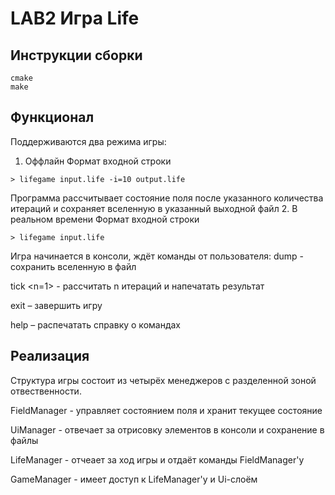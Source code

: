 # LAB2 Игра Life
## Инструкции сборки
```
cmake
make
```
## Функционал
Поддерживаются два режима игры:
1. Оффлайн
Формат входной строки
```
> lifegame input.life -i=10 output.life
```
Программа рассчитывает состояние поля после указанного количества итераций и сохраняет вселенную в указанный выходной файл
2. В реальном времени
Формат входной строки
```
> lifegame input.life
```
Игра начинается в консоли, ждёт команды от пользователя:
  dump <filename> - сохранить вселенную в файл
  
  tick <n=1> - рассчитать n итераций и напечатать результат
  
  exit – завершить игру
  
  help – распечатать справку о командах
  
## Реализация
Структура игры состоит из четырёх менеджеров с разделенной зоной отвественности.

FieldManager - управляет состоянием поля и хранит текущее состояние

UiManager - отвечает за отрисовку элементов в консоли и сохранение в файлы

LifeManager - отчеает за ход игры и отдаёт команды FieldManager'у

GameManager - имеет доступ к LifeManager'у и Ui-слоём
